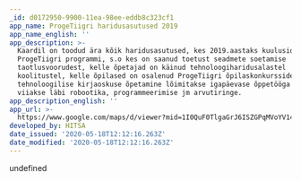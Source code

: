 ```yaml
---
_id: d0172950-9900-11ea-98ee-eddb8c323cf1
app_name: ProgeTiigri haridusasutused 2019
app_name_english: ''
app_description: >-
  Kaardil on toodud ära kõik haridusasutused, kes 2019.aastaks kuulusid
  ProgeTiigri programmi, s.o kes on saanud toetust seadmete soetamise
  taotlusvoorudest, kelle õpetajad on käinud tehnoloogiharidusalastel
  koolitustel, kelle õpilased on osalenud ProgeTiigri õpilaskonkurssidel, kus
  tehnoloogilise kirjaoskuse õpetamine lõimitakse igapäevase õppetööga ning kus
  viiakse läbi robootika, programmeerimise jm arvutiringe.
app_description_english: ''
app_url: >-
  https://www.google.com/maps/d/viewer?mid=1I0QuF0TlgaGrJ6ISZGPqMVoYV14tDmKu&hl=en
developed_by: HITSA
date_issued: '2020-05-18T12:12:16.263Z'
date_modified: '2020-05-18T12:12:16.263Z'
---
```

undefined
